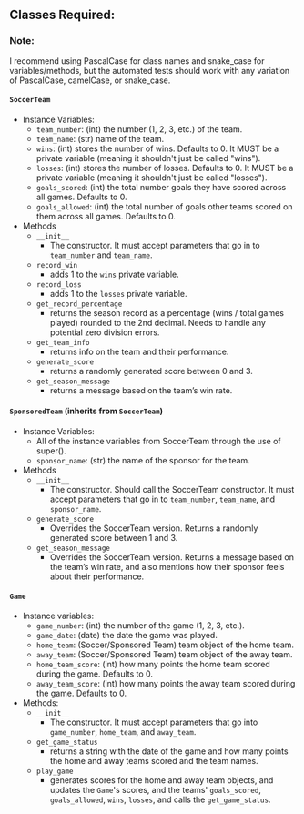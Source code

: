 
## Classes Required:

### Note:
I recommend using PascalCase for class names and snake_case for variables/methods, but the automated tests should work with any variation of PascalCase, camelCase, or snake_case.

#### `SoccerTeam`
- Instance Variables:
    - `team_number`: (int) the number (1, 2, 3, etc.) of the team.
    - `team_name`: (str) name of the team.
    - `wins`: (int) stores the number of wins. Defaults to 0. It MUST be a private variable (meaning it shouldn't just be called "wins").
    - `losses`: (int) stores the number of losses. Defaults to 0. It MUST be a private variable (meaning it shouldn't just be called "losses").
    - `goals_scored`: (int) the total number goals they have scored across all games. Defaults to 0.
    - `goals_allowed`: (int) the total number of goals other teams scored on them across all games. Defaults to 0.
- Methods
    - `__init__`
        - The constructor. It must accept parameters that go in to `team_number` and `team_name`.
    - `record_win`
        - adds 1 to the `wins` private variable.
    - `record_loss`
        - adds 1 to the `losses` private variable.
    - `get_record_percentage`
        - returns the season record as a percentage (wins / total games played) rounded to the 2nd decimal. Needs to handle any potential zero division errors.
    - `get_team_info`
        - returns info on the team and their performance.
    - `generate_score`
        - returns a randomly generated score between 0 and 3.
    - `get_season_message`
        - returns a message based on the team’s win rate.
#### `SponsoredTeam` (inherits from `SoccerTeam`)
- Instance Variables:
    - All of the instance variables from SoccerTeam through the use of super().
    - `sponsor_name`: (str) the name of the sponsor for the team.
- Methods
    - `__init__`
        - The constructor. Should call the SoccerTeam constructor.  It must accept parameters that go in to `team_number`, `team_name`, and `sponsor_name`.
    - `generate_score`
        - Overrides the SoccerTeam version. Returns a randomly generated score between 1 and 3.
    - `get_season_message`
        - Overrides the SoccerTeam version. Returns a message based on the team’s win rate, and also mentions how their sponsor feels about their performance.
#### `Game`
- Instance variables:
    - `game_number`: (int) the number of the game (1, 2, 3, etc.).
    - `game_date`: (date) the date the game was played.
    - `home_team`: (Soccer/Sponsored Team) team object of the home team.
    - `away_team`: (Soccer/Sponsored Team) team object of the away team.
    - `home_team_score`: (int) how many points the home team scored during the game. Defaults to 0.
    - `away_team_score`: (int) how many points the away team scored during the game. Defaults to 0.
- Methods:
    - `__init__`
        - The constructor. It must accept parameters that go into `game_number`, `home_team`, and `away_team`.
    - `get_game_status`
        - returns a string with the date of the game and how many points the home and away teams scored and the team names.
    - `play_game`
        - generates scores for the home and away team objects, and updates the `Game`'s scores, and the teams' `goals_scored`, `goals_allowed`, `wins`, `losses`, and calls the `get_game_status`.
